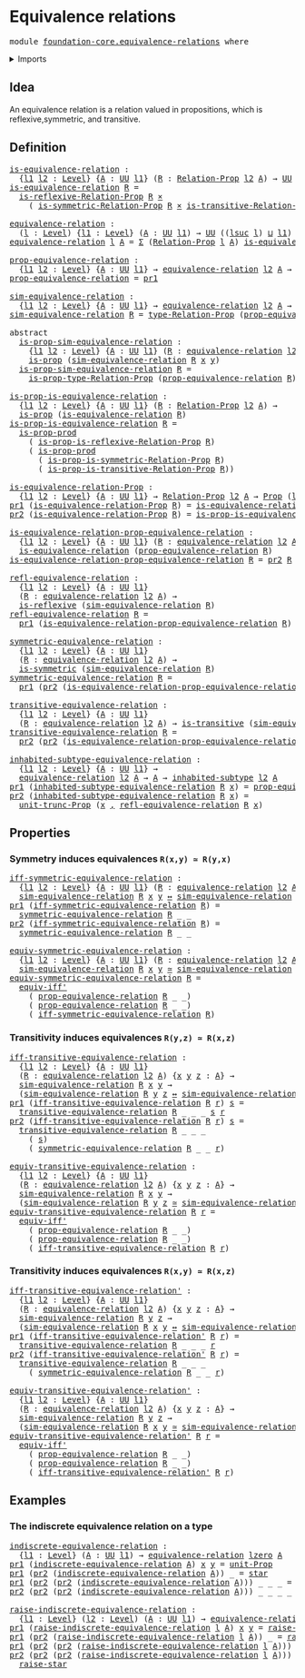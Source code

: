 # Equivalence relations

<pre class="Agda"><a id="34" class="Keyword">module</a> <a id="41" href="foundation-core.equivalence-relations.html" class="Module">foundation-core.equivalence-relations</a> <a id="79" class="Keyword">where</a>
</pre>
<details><summary>Imports</summary>

<pre class="Agda"><a id="135" class="Keyword">open</a> <a id="140" class="Keyword">import</a> <a id="147" href="foundation.binary-relations.html" class="Module">foundation.binary-relations</a>
<a id="175" class="Keyword">open</a> <a id="180" class="Keyword">import</a> <a id="187" href="foundation.dependent-pair-types.html" class="Module">foundation.dependent-pair-types</a>
<a id="219" class="Keyword">open</a> <a id="224" class="Keyword">import</a> <a id="231" href="foundation.inhabited-subtypes.html" class="Module">foundation.inhabited-subtypes</a>
<a id="261" class="Keyword">open</a> <a id="266" class="Keyword">import</a> <a id="273" href="foundation.logical-equivalences.html" class="Module">foundation.logical-equivalences</a>
<a id="305" class="Keyword">open</a> <a id="310" class="Keyword">import</a> <a id="317" href="foundation.propositional-truncations.html" class="Module">foundation.propositional-truncations</a>
<a id="354" class="Keyword">open</a> <a id="359" class="Keyword">import</a> <a id="366" href="foundation.unit-type.html" class="Module">foundation.unit-type</a>
<a id="387" class="Keyword">open</a> <a id="392" class="Keyword">import</a> <a id="399" href="foundation.universe-levels.html" class="Module">foundation.universe-levels</a>

<a id="427" class="Keyword">open</a> <a id="432" class="Keyword">import</a> <a id="439" href="foundation-core.cartesian-product-types.html" class="Module">foundation-core.cartesian-product-types</a>
<a id="479" class="Keyword">open</a> <a id="484" class="Keyword">import</a> <a id="491" href="foundation-core.equivalences.html" class="Module">foundation-core.equivalences</a>
<a id="520" class="Keyword">open</a> <a id="525" class="Keyword">import</a> <a id="532" href="foundation-core.propositions.html" class="Module">foundation-core.propositions</a>
</pre>
</details>

## Idea

An equivalence relation is a relation valued in propositions, which is
reflexive,symmetric, and transitive.

## Definition

<pre class="Agda"><a id="is-equivalence-relation"></a><a id="719" href="foundation-core.equivalence-relations.html#719" class="Function">is-equivalence-relation</a> <a id="743" class="Symbol">:</a>
  <a id="747" class="Symbol">{</a><a id="748" href="foundation-core.equivalence-relations.html#748" class="Bound">l1</a> <a id="751" href="foundation-core.equivalence-relations.html#751" class="Bound">l2</a> <a id="754" class="Symbol">:</a> <a id="756" href="Agda.Primitive.html#742" class="Postulate">Level</a><a id="761" class="Symbol">}</a> <a id="763" class="Symbol">{</a><a id="764" href="foundation-core.equivalence-relations.html#764" class="Bound">A</a> <a id="766" class="Symbol">:</a> <a id="768" href="Agda.Primitive.html#388" class="Primitive">UU</a> <a id="771" href="foundation-core.equivalence-relations.html#748" class="Bound">l1</a><a id="773" class="Symbol">}</a> <a id="775" class="Symbol">(</a><a id="776" href="foundation-core.equivalence-relations.html#776" class="Bound">R</a> <a id="778" class="Symbol">:</a> <a id="780" href="foundation.binary-relations.html#1439" class="Function">Relation-Prop</a> <a id="794" href="foundation-core.equivalence-relations.html#751" class="Bound">l2</a> <a id="797" href="foundation-core.equivalence-relations.html#764" class="Bound">A</a><a id="798" class="Symbol">)</a> <a id="800" class="Symbol">→</a> <a id="802" href="Agda.Primitive.html#388" class="Primitive">UU</a> <a id="805" class="Symbol">(</a><a id="806" href="foundation-core.equivalence-relations.html#748" class="Bound">l1</a> <a id="809" href="Agda.Primitive.html#961" class="Primitive Operator">⊔</a> <a id="811" href="foundation-core.equivalence-relations.html#751" class="Bound">l2</a><a id="813" class="Symbol">)</a>
<a id="815" href="foundation-core.equivalence-relations.html#719" class="Function">is-equivalence-relation</a> <a id="839" href="foundation-core.equivalence-relations.html#839" class="Bound">R</a> <a id="841" class="Symbol">=</a>
  <a id="845" href="foundation.binary-relations.html#2640" class="Function">is-reflexive-Relation-Prop</a> <a id="872" href="foundation-core.equivalence-relations.html#839" class="Bound">R</a> <a id="874" href="foundation-core.cartesian-product-types.html#543" class="Function Operator">×</a>
    <a id="880" class="Symbol">(</a> <a id="882" href="foundation.binary-relations.html#3527" class="Function">is-symmetric-Relation-Prop</a> <a id="909" href="foundation-core.equivalence-relations.html#839" class="Bound">R</a> <a id="911" href="foundation-core.cartesian-product-types.html#543" class="Function Operator">×</a> <a id="913" href="foundation.binary-relations.html#4463" class="Function">is-transitive-Relation-Prop</a> <a id="941" href="foundation-core.equivalence-relations.html#839" class="Bound">R</a><a id="942" class="Symbol">)</a>

<a id="equivalence-relation"></a><a id="945" href="foundation-core.equivalence-relations.html#945" class="Function">equivalence-relation</a> <a id="966" class="Symbol">:</a>
  <a id="970" class="Symbol">(</a><a id="971" href="foundation-core.equivalence-relations.html#971" class="Bound">l</a> <a id="973" class="Symbol">:</a> <a id="975" href="Agda.Primitive.html#742" class="Postulate">Level</a><a id="980" class="Symbol">)</a> <a id="982" class="Symbol">{</a><a id="983" href="foundation-core.equivalence-relations.html#983" class="Bound">l1</a> <a id="986" class="Symbol">:</a> <a id="988" href="Agda.Primitive.html#742" class="Postulate">Level</a><a id="993" class="Symbol">}</a> <a id="995" class="Symbol">(</a><a id="996" href="foundation-core.equivalence-relations.html#996" class="Bound">A</a> <a id="998" class="Symbol">:</a> <a id="1000" href="Agda.Primitive.html#388" class="Primitive">UU</a> <a id="1003" href="foundation-core.equivalence-relations.html#983" class="Bound">l1</a><a id="1005" class="Symbol">)</a> <a id="1007" class="Symbol">→</a> <a id="1009" href="Agda.Primitive.html#388" class="Primitive">UU</a> <a id="1012" class="Symbol">((</a><a id="1014" href="Agda.Primitive.html#931" class="Primitive">lsuc</a> <a id="1019" href="foundation-core.equivalence-relations.html#971" class="Bound">l</a><a id="1020" class="Symbol">)</a> <a id="1022" href="Agda.Primitive.html#961" class="Primitive Operator">⊔</a> <a id="1024" href="foundation-core.equivalence-relations.html#983" class="Bound">l1</a><a id="1026" class="Symbol">)</a>
<a id="1028" href="foundation-core.equivalence-relations.html#945" class="Function">equivalence-relation</a> <a id="1049" href="foundation-core.equivalence-relations.html#1049" class="Bound">l</a> <a id="1051" href="foundation-core.equivalence-relations.html#1051" class="Bound">A</a> <a id="1053" class="Symbol">=</a> <a id="1055" href="foundation.dependent-pair-types.html#505" class="Record">Σ</a> <a id="1057" class="Symbol">(</a><a id="1058" href="foundation.binary-relations.html#1439" class="Function">Relation-Prop</a> <a id="1072" href="foundation-core.equivalence-relations.html#1049" class="Bound">l</a> <a id="1074" href="foundation-core.equivalence-relations.html#1051" class="Bound">A</a><a id="1075" class="Symbol">)</a> <a id="1077" href="foundation-core.equivalence-relations.html#719" class="Function">is-equivalence-relation</a>

<a id="prop-equivalence-relation"></a><a id="1102" href="foundation-core.equivalence-relations.html#1102" class="Function">prop-equivalence-relation</a> <a id="1128" class="Symbol">:</a>
  <a id="1132" class="Symbol">{</a><a id="1133" href="foundation-core.equivalence-relations.html#1133" class="Bound">l1</a> <a id="1136" href="foundation-core.equivalence-relations.html#1136" class="Bound">l2</a> <a id="1139" class="Symbol">:</a> <a id="1141" href="Agda.Primitive.html#742" class="Postulate">Level</a><a id="1146" class="Symbol">}</a> <a id="1148" class="Symbol">{</a><a id="1149" href="foundation-core.equivalence-relations.html#1149" class="Bound">A</a> <a id="1151" class="Symbol">:</a> <a id="1153" href="Agda.Primitive.html#388" class="Primitive">UU</a> <a id="1156" href="foundation-core.equivalence-relations.html#1133" class="Bound">l1</a><a id="1158" class="Symbol">}</a> <a id="1160" class="Symbol">→</a> <a id="1162" href="foundation-core.equivalence-relations.html#945" class="Function">equivalence-relation</a> <a id="1183" href="foundation-core.equivalence-relations.html#1136" class="Bound">l2</a> <a id="1186" href="foundation-core.equivalence-relations.html#1149" class="Bound">A</a> <a id="1188" class="Symbol">→</a> <a id="1190" href="foundation.binary-relations.html#1439" class="Function">Relation-Prop</a> <a id="1204" href="foundation-core.equivalence-relations.html#1136" class="Bound">l2</a> <a id="1207" href="foundation-core.equivalence-relations.html#1149" class="Bound">A</a>
<a id="1209" href="foundation-core.equivalence-relations.html#1102" class="Function">prop-equivalence-relation</a> <a id="1235" class="Symbol">=</a> <a id="1237" href="foundation.dependent-pair-types.html#603" class="Field">pr1</a>

<a id="sim-equivalence-relation"></a><a id="1242" href="foundation-core.equivalence-relations.html#1242" class="Function">sim-equivalence-relation</a> <a id="1267" class="Symbol">:</a>
  <a id="1271" class="Symbol">{</a><a id="1272" href="foundation-core.equivalence-relations.html#1272" class="Bound">l1</a> <a id="1275" href="foundation-core.equivalence-relations.html#1275" class="Bound">l2</a> <a id="1278" class="Symbol">:</a> <a id="1280" href="Agda.Primitive.html#742" class="Postulate">Level</a><a id="1285" class="Symbol">}</a> <a id="1287" class="Symbol">{</a><a id="1288" href="foundation-core.equivalence-relations.html#1288" class="Bound">A</a> <a id="1290" class="Symbol">:</a> <a id="1292" href="Agda.Primitive.html#388" class="Primitive">UU</a> <a id="1295" href="foundation-core.equivalence-relations.html#1272" class="Bound">l1</a><a id="1297" class="Symbol">}</a> <a id="1299" class="Symbol">→</a> <a id="1301" href="foundation-core.equivalence-relations.html#945" class="Function">equivalence-relation</a> <a id="1322" href="foundation-core.equivalence-relations.html#1275" class="Bound">l2</a> <a id="1325" href="foundation-core.equivalence-relations.html#1288" class="Bound">A</a> <a id="1327" class="Symbol">→</a> <a id="1329" href="foundation-core.equivalence-relations.html#1288" class="Bound">A</a> <a id="1331" class="Symbol">→</a> <a id="1333" href="foundation-core.equivalence-relations.html#1288" class="Bound">A</a> <a id="1335" class="Symbol">→</a> <a id="1337" href="Agda.Primitive.html#388" class="Primitive">UU</a> <a id="1340" href="foundation-core.equivalence-relations.html#1275" class="Bound">l2</a>
<a id="1343" href="foundation-core.equivalence-relations.html#1242" class="Function">sim-equivalence-relation</a> <a id="1368" href="foundation-core.equivalence-relations.html#1368" class="Bound">R</a> <a id="1370" class="Symbol">=</a> <a id="1372" href="foundation.binary-relations.html#1551" class="Function">type-Relation-Prop</a> <a id="1391" class="Symbol">(</a><a id="1392" href="foundation-core.equivalence-relations.html#1102" class="Function">prop-equivalence-relation</a> <a id="1418" href="foundation-core.equivalence-relations.html#1368" class="Bound">R</a><a id="1419" class="Symbol">)</a>

<a id="1422" class="Keyword">abstract</a>
  <a id="is-prop-sim-equivalence-relation"></a><a id="1433" href="foundation-core.equivalence-relations.html#1433" class="Function">is-prop-sim-equivalence-relation</a> <a id="1466" class="Symbol">:</a>
    <a id="1472" class="Symbol">{</a><a id="1473" href="foundation-core.equivalence-relations.html#1473" class="Bound">l1</a> <a id="1476" href="foundation-core.equivalence-relations.html#1476" class="Bound">l2</a> <a id="1479" class="Symbol">:</a> <a id="1481" href="Agda.Primitive.html#742" class="Postulate">Level</a><a id="1486" class="Symbol">}</a> <a id="1488" class="Symbol">{</a><a id="1489" href="foundation-core.equivalence-relations.html#1489" class="Bound">A</a> <a id="1491" class="Symbol">:</a> <a id="1493" href="Agda.Primitive.html#388" class="Primitive">UU</a> <a id="1496" href="foundation-core.equivalence-relations.html#1473" class="Bound">l1</a><a id="1498" class="Symbol">}</a> <a id="1500" class="Symbol">(</a><a id="1501" href="foundation-core.equivalence-relations.html#1501" class="Bound">R</a> <a id="1503" class="Symbol">:</a> <a id="1505" href="foundation-core.equivalence-relations.html#945" class="Function">equivalence-relation</a> <a id="1526" href="foundation-core.equivalence-relations.html#1476" class="Bound">l2</a> <a id="1529" href="foundation-core.equivalence-relations.html#1489" class="Bound">A</a><a id="1530" class="Symbol">)</a> <a id="1532" class="Symbol">(</a><a id="1533" href="foundation-core.equivalence-relations.html#1533" class="Bound">x</a> <a id="1535" href="foundation-core.equivalence-relations.html#1535" class="Bound">y</a> <a id="1537" class="Symbol">:</a> <a id="1539" href="foundation-core.equivalence-relations.html#1489" class="Bound">A</a><a id="1540" class="Symbol">)</a> <a id="1542" class="Symbol">→</a>
    <a id="1548" href="foundation-core.propositions.html#867" class="Function">is-prop</a> <a id="1556" class="Symbol">(</a><a id="1557" href="foundation-core.equivalence-relations.html#1242" class="Function">sim-equivalence-relation</a> <a id="1582" href="foundation-core.equivalence-relations.html#1501" class="Bound">R</a> <a id="1584" href="foundation-core.equivalence-relations.html#1533" class="Bound">x</a> <a id="1586" href="foundation-core.equivalence-relations.html#1535" class="Bound">y</a><a id="1587" class="Symbol">)</a>
  <a id="1591" href="foundation-core.equivalence-relations.html#1433" class="Function">is-prop-sim-equivalence-relation</a> <a id="1624" href="foundation-core.equivalence-relations.html#1624" class="Bound">R</a> <a id="1626" class="Symbol">=</a>
    <a id="1632" href="foundation.binary-relations.html#1679" class="Function">is-prop-type-Relation-Prop</a> <a id="1659" class="Symbol">(</a><a id="1660" href="foundation-core.equivalence-relations.html#1102" class="Function">prop-equivalence-relation</a> <a id="1686" href="foundation-core.equivalence-relations.html#1624" class="Bound">R</a><a id="1687" class="Symbol">)</a>

<a id="is-prop-is-equivalence-relation"></a><a id="1690" href="foundation-core.equivalence-relations.html#1690" class="Function">is-prop-is-equivalence-relation</a> <a id="1722" class="Symbol">:</a>
  <a id="1726" class="Symbol">{</a><a id="1727" href="foundation-core.equivalence-relations.html#1727" class="Bound">l1</a> <a id="1730" href="foundation-core.equivalence-relations.html#1730" class="Bound">l2</a> <a id="1733" class="Symbol">:</a> <a id="1735" href="Agda.Primitive.html#742" class="Postulate">Level</a><a id="1740" class="Symbol">}</a> <a id="1742" class="Symbol">{</a><a id="1743" href="foundation-core.equivalence-relations.html#1743" class="Bound">A</a> <a id="1745" class="Symbol">:</a> <a id="1747" href="Agda.Primitive.html#388" class="Primitive">UU</a> <a id="1750" href="foundation-core.equivalence-relations.html#1727" class="Bound">l1</a><a id="1752" class="Symbol">}</a> <a id="1754" class="Symbol">(</a><a id="1755" href="foundation-core.equivalence-relations.html#1755" class="Bound">R</a> <a id="1757" class="Symbol">:</a> <a id="1759" href="foundation.binary-relations.html#1439" class="Function">Relation-Prop</a> <a id="1773" href="foundation-core.equivalence-relations.html#1730" class="Bound">l2</a> <a id="1776" href="foundation-core.equivalence-relations.html#1743" class="Bound">A</a><a id="1777" class="Symbol">)</a> <a id="1779" class="Symbol">→</a>
  <a id="1783" href="foundation-core.propositions.html#867" class="Function">is-prop</a> <a id="1791" class="Symbol">(</a><a id="1792" href="foundation-core.equivalence-relations.html#719" class="Function">is-equivalence-relation</a> <a id="1816" href="foundation-core.equivalence-relations.html#1755" class="Bound">R</a><a id="1817" class="Symbol">)</a>
<a id="1819" href="foundation-core.equivalence-relations.html#1690" class="Function">is-prop-is-equivalence-relation</a> <a id="1851" href="foundation-core.equivalence-relations.html#1851" class="Bound">R</a> <a id="1853" class="Symbol">=</a>
  <a id="1857" href="foundation-core.propositions.html#5256" class="Function">is-prop-prod</a>
    <a id="1874" class="Symbol">(</a> <a id="1876" href="foundation.binary-relations.html#2752" class="Function">is-prop-is-reflexive-Relation-Prop</a> <a id="1911" href="foundation-core.equivalence-relations.html#1851" class="Bound">R</a><a id="1912" class="Symbol">)</a>
    <a id="1918" class="Symbol">(</a> <a id="1920" href="foundation-core.propositions.html#5256" class="Function">is-prop-prod</a>
      <a id="1939" class="Symbol">(</a> <a id="1941" href="foundation.binary-relations.html#3639" class="Function">is-prop-is-symmetric-Relation-Prop</a> <a id="1976" href="foundation-core.equivalence-relations.html#1851" class="Bound">R</a><a id="1977" class="Symbol">)</a>
      <a id="1985" class="Symbol">(</a> <a id="1987" href="foundation.binary-relations.html#4578" class="Function">is-prop-is-transitive-Relation-Prop</a> <a id="2023" href="foundation-core.equivalence-relations.html#1851" class="Bound">R</a><a id="2024" class="Symbol">))</a>

<a id="is-equivalence-relation-Prop"></a><a id="2028" href="foundation-core.equivalence-relations.html#2028" class="Function">is-equivalence-relation-Prop</a> <a id="2057" class="Symbol">:</a>
  <a id="2061" class="Symbol">{</a><a id="2062" href="foundation-core.equivalence-relations.html#2062" class="Bound">l1</a> <a id="2065" href="foundation-core.equivalence-relations.html#2065" class="Bound">l2</a> <a id="2068" class="Symbol">:</a> <a id="2070" href="Agda.Primitive.html#742" class="Postulate">Level</a><a id="2075" class="Symbol">}</a> <a id="2077" class="Symbol">{</a><a id="2078" href="foundation-core.equivalence-relations.html#2078" class="Bound">A</a> <a id="2080" class="Symbol">:</a> <a id="2082" href="Agda.Primitive.html#388" class="Primitive">UU</a> <a id="2085" href="foundation-core.equivalence-relations.html#2062" class="Bound">l1</a><a id="2087" class="Symbol">}</a> <a id="2089" class="Symbol">→</a> <a id="2091" href="foundation.binary-relations.html#1439" class="Function">Relation-Prop</a> <a id="2105" href="foundation-core.equivalence-relations.html#2065" class="Bound">l2</a> <a id="2108" href="foundation-core.equivalence-relations.html#2078" class="Bound">A</a> <a id="2110" class="Symbol">→</a> <a id="2112" href="foundation-core.propositions.html#949" class="Function">Prop</a> <a id="2117" class="Symbol">(</a><a id="2118" href="foundation-core.equivalence-relations.html#2062" class="Bound">l1</a> <a id="2121" href="Agda.Primitive.html#961" class="Primitive Operator">⊔</a> <a id="2123" href="foundation-core.equivalence-relations.html#2065" class="Bound">l2</a><a id="2125" class="Symbol">)</a>
<a id="2127" href="foundation.dependent-pair-types.html#603" class="Field">pr1</a> <a id="2131" class="Symbol">(</a><a id="2132" href="foundation-core.equivalence-relations.html#2028" class="Function">is-equivalence-relation-Prop</a> <a id="2161" href="foundation-core.equivalence-relations.html#2161" class="Bound">R</a><a id="2162" class="Symbol">)</a> <a id="2164" class="Symbol">=</a> <a id="2166" href="foundation-core.equivalence-relations.html#719" class="Function">is-equivalence-relation</a> <a id="2190" href="foundation-core.equivalence-relations.html#2161" class="Bound">R</a>
<a id="2192" href="foundation.dependent-pair-types.html#615" class="Field">pr2</a> <a id="2196" class="Symbol">(</a><a id="2197" href="foundation-core.equivalence-relations.html#2028" class="Function">is-equivalence-relation-Prop</a> <a id="2226" href="foundation-core.equivalence-relations.html#2226" class="Bound">R</a><a id="2227" class="Symbol">)</a> <a id="2229" class="Symbol">=</a> <a id="2231" href="foundation-core.equivalence-relations.html#1690" class="Function">is-prop-is-equivalence-relation</a> <a id="2263" href="foundation-core.equivalence-relations.html#2226" class="Bound">R</a>

<a id="is-equivalence-relation-prop-equivalence-relation"></a><a id="2266" href="foundation-core.equivalence-relations.html#2266" class="Function">is-equivalence-relation-prop-equivalence-relation</a> <a id="2316" class="Symbol">:</a>
  <a id="2320" class="Symbol">{</a><a id="2321" href="foundation-core.equivalence-relations.html#2321" class="Bound">l1</a> <a id="2324" href="foundation-core.equivalence-relations.html#2324" class="Bound">l2</a> <a id="2327" class="Symbol">:</a> <a id="2329" href="Agda.Primitive.html#742" class="Postulate">Level</a><a id="2334" class="Symbol">}</a> <a id="2336" class="Symbol">{</a><a id="2337" href="foundation-core.equivalence-relations.html#2337" class="Bound">A</a> <a id="2339" class="Symbol">:</a> <a id="2341" href="Agda.Primitive.html#388" class="Primitive">UU</a> <a id="2344" href="foundation-core.equivalence-relations.html#2321" class="Bound">l1</a><a id="2346" class="Symbol">}</a> <a id="2348" class="Symbol">(</a><a id="2349" href="foundation-core.equivalence-relations.html#2349" class="Bound">R</a> <a id="2351" class="Symbol">:</a> <a id="2353" href="foundation-core.equivalence-relations.html#945" class="Function">equivalence-relation</a> <a id="2374" href="foundation-core.equivalence-relations.html#2324" class="Bound">l2</a> <a id="2377" href="foundation-core.equivalence-relations.html#2337" class="Bound">A</a><a id="2378" class="Symbol">)</a> <a id="2380" class="Symbol">→</a>
  <a id="2384" href="foundation-core.equivalence-relations.html#719" class="Function">is-equivalence-relation</a> <a id="2408" class="Symbol">(</a><a id="2409" href="foundation-core.equivalence-relations.html#1102" class="Function">prop-equivalence-relation</a> <a id="2435" href="foundation-core.equivalence-relations.html#2349" class="Bound">R</a><a id="2436" class="Symbol">)</a>
<a id="2438" href="foundation-core.equivalence-relations.html#2266" class="Function">is-equivalence-relation-prop-equivalence-relation</a> <a id="2488" href="foundation-core.equivalence-relations.html#2488" class="Bound">R</a> <a id="2490" class="Symbol">=</a> <a id="2492" href="foundation.dependent-pair-types.html#615" class="Field">pr2</a> <a id="2496" href="foundation-core.equivalence-relations.html#2488" class="Bound">R</a>

<a id="refl-equivalence-relation"></a><a id="2499" href="foundation-core.equivalence-relations.html#2499" class="Function">refl-equivalence-relation</a> <a id="2525" class="Symbol">:</a>
  <a id="2529" class="Symbol">{</a><a id="2530" href="foundation-core.equivalence-relations.html#2530" class="Bound">l1</a> <a id="2533" href="foundation-core.equivalence-relations.html#2533" class="Bound">l2</a> <a id="2536" class="Symbol">:</a> <a id="2538" href="Agda.Primitive.html#742" class="Postulate">Level</a><a id="2543" class="Symbol">}</a> <a id="2545" class="Symbol">{</a><a id="2546" href="foundation-core.equivalence-relations.html#2546" class="Bound">A</a> <a id="2548" class="Symbol">:</a> <a id="2550" href="Agda.Primitive.html#388" class="Primitive">UU</a> <a id="2553" href="foundation-core.equivalence-relations.html#2530" class="Bound">l1</a><a id="2555" class="Symbol">}</a>
  <a id="2559" class="Symbol">(</a><a id="2560" href="foundation-core.equivalence-relations.html#2560" class="Bound">R</a> <a id="2562" class="Symbol">:</a> <a id="2564" href="foundation-core.equivalence-relations.html#945" class="Function">equivalence-relation</a> <a id="2585" href="foundation-core.equivalence-relations.html#2533" class="Bound">l2</a> <a id="2588" href="foundation-core.equivalence-relations.html#2546" class="Bound">A</a><a id="2589" class="Symbol">)</a> <a id="2591" class="Symbol">→</a>
  <a id="2595" href="foundation.binary-relations.html#2298" class="Function">is-reflexive</a> <a id="2608" class="Symbol">(</a><a id="2609" href="foundation-core.equivalence-relations.html#1242" class="Function">sim-equivalence-relation</a> <a id="2634" href="foundation-core.equivalence-relations.html#2560" class="Bound">R</a><a id="2635" class="Symbol">)</a>
<a id="2637" href="foundation-core.equivalence-relations.html#2499" class="Function">refl-equivalence-relation</a> <a id="2663" href="foundation-core.equivalence-relations.html#2663" class="Bound">R</a> <a id="2665" class="Symbol">=</a>
  <a id="2669" href="foundation.dependent-pair-types.html#603" class="Field">pr1</a> <a id="2673" class="Symbol">(</a><a id="2674" href="foundation-core.equivalence-relations.html#2266" class="Function">is-equivalence-relation-prop-equivalence-relation</a> <a id="2724" href="foundation-core.equivalence-relations.html#2663" class="Bound">R</a><a id="2725" class="Symbol">)</a>

<a id="symmetric-equivalence-relation"></a><a id="2728" href="foundation-core.equivalence-relations.html#2728" class="Function">symmetric-equivalence-relation</a> <a id="2759" class="Symbol">:</a>
  <a id="2763" class="Symbol">{</a><a id="2764" href="foundation-core.equivalence-relations.html#2764" class="Bound">l1</a> <a id="2767" href="foundation-core.equivalence-relations.html#2767" class="Bound">l2</a> <a id="2770" class="Symbol">:</a> <a id="2772" href="Agda.Primitive.html#742" class="Postulate">Level</a><a id="2777" class="Symbol">}</a> <a id="2779" class="Symbol">{</a><a id="2780" href="foundation-core.equivalence-relations.html#2780" class="Bound">A</a> <a id="2782" class="Symbol">:</a> <a id="2784" href="Agda.Primitive.html#388" class="Primitive">UU</a> <a id="2787" href="foundation-core.equivalence-relations.html#2764" class="Bound">l1</a><a id="2789" class="Symbol">}</a>
  <a id="2793" class="Symbol">(</a><a id="2794" href="foundation-core.equivalence-relations.html#2794" class="Bound">R</a> <a id="2796" class="Symbol">:</a> <a id="2798" href="foundation-core.equivalence-relations.html#945" class="Function">equivalence-relation</a> <a id="2819" href="foundation-core.equivalence-relations.html#2767" class="Bound">l2</a> <a id="2822" href="foundation-core.equivalence-relations.html#2780" class="Bound">A</a><a id="2823" class="Symbol">)</a> <a id="2825" class="Symbol">→</a>
  <a id="2829" href="foundation.binary-relations.html#3174" class="Function">is-symmetric</a> <a id="2842" class="Symbol">(</a><a id="2843" href="foundation-core.equivalence-relations.html#1242" class="Function">sim-equivalence-relation</a> <a id="2868" href="foundation-core.equivalence-relations.html#2794" class="Bound">R</a><a id="2869" class="Symbol">)</a>
<a id="2871" href="foundation-core.equivalence-relations.html#2728" class="Function">symmetric-equivalence-relation</a> <a id="2902" href="foundation-core.equivalence-relations.html#2902" class="Bound">R</a> <a id="2904" class="Symbol">=</a>
  <a id="2908" href="foundation.dependent-pair-types.html#603" class="Field">pr1</a> <a id="2912" class="Symbol">(</a><a id="2913" href="foundation.dependent-pair-types.html#615" class="Field">pr2</a> <a id="2917" class="Symbol">(</a><a id="2918" href="foundation-core.equivalence-relations.html#2266" class="Function">is-equivalence-relation-prop-equivalence-relation</a> <a id="2968" href="foundation-core.equivalence-relations.html#2902" class="Bound">R</a><a id="2969" class="Symbol">))</a>

<a id="transitive-equivalence-relation"></a><a id="2973" href="foundation-core.equivalence-relations.html#2973" class="Function">transitive-equivalence-relation</a> <a id="3005" class="Symbol">:</a>
  <a id="3009" class="Symbol">{</a><a id="3010" href="foundation-core.equivalence-relations.html#3010" class="Bound">l1</a> <a id="3013" href="foundation-core.equivalence-relations.html#3013" class="Bound">l2</a> <a id="3016" class="Symbol">:</a> <a id="3018" href="Agda.Primitive.html#742" class="Postulate">Level</a><a id="3023" class="Symbol">}</a> <a id="3025" class="Symbol">{</a><a id="3026" href="foundation-core.equivalence-relations.html#3026" class="Bound">A</a> <a id="3028" class="Symbol">:</a> <a id="3030" href="Agda.Primitive.html#388" class="Primitive">UU</a> <a id="3033" href="foundation-core.equivalence-relations.html#3010" class="Bound">l1</a><a id="3035" class="Symbol">}</a>
  <a id="3039" class="Symbol">(</a><a id="3040" href="foundation-core.equivalence-relations.html#3040" class="Bound">R</a> <a id="3042" class="Symbol">:</a> <a id="3044" href="foundation-core.equivalence-relations.html#945" class="Function">equivalence-relation</a> <a id="3065" href="foundation-core.equivalence-relations.html#3013" class="Bound">l2</a> <a id="3068" href="foundation-core.equivalence-relations.html#3026" class="Bound">A</a><a id="3069" class="Symbol">)</a> <a id="3071" class="Symbol">→</a> <a id="3073" href="foundation.binary-relations.html#4095" class="Function">is-transitive</a> <a id="3087" class="Symbol">(</a><a id="3088" href="foundation-core.equivalence-relations.html#1242" class="Function">sim-equivalence-relation</a> <a id="3113" href="foundation-core.equivalence-relations.html#3040" class="Bound">R</a><a id="3114" class="Symbol">)</a>
<a id="3116" href="foundation-core.equivalence-relations.html#2973" class="Function">transitive-equivalence-relation</a> <a id="3148" href="foundation-core.equivalence-relations.html#3148" class="Bound">R</a> <a id="3150" class="Symbol">=</a>
  <a id="3154" href="foundation.dependent-pair-types.html#615" class="Field">pr2</a> <a id="3158" class="Symbol">(</a><a id="3159" href="foundation.dependent-pair-types.html#615" class="Field">pr2</a> <a id="3163" class="Symbol">(</a><a id="3164" href="foundation-core.equivalence-relations.html#2266" class="Function">is-equivalence-relation-prop-equivalence-relation</a> <a id="3214" href="foundation-core.equivalence-relations.html#3148" class="Bound">R</a><a id="3215" class="Symbol">))</a>

<a id="inhabited-subtype-equivalence-relation"></a><a id="3219" href="foundation-core.equivalence-relations.html#3219" class="Function">inhabited-subtype-equivalence-relation</a> <a id="3258" class="Symbol">:</a>
  <a id="3262" class="Symbol">{</a><a id="3263" href="foundation-core.equivalence-relations.html#3263" class="Bound">l1</a> <a id="3266" href="foundation-core.equivalence-relations.html#3266" class="Bound">l2</a> <a id="3269" class="Symbol">:</a> <a id="3271" href="Agda.Primitive.html#742" class="Postulate">Level</a><a id="3276" class="Symbol">}</a> <a id="3278" class="Symbol">{</a><a id="3279" href="foundation-core.equivalence-relations.html#3279" class="Bound">A</a> <a id="3281" class="Symbol">:</a> <a id="3283" href="Agda.Primitive.html#388" class="Primitive">UU</a> <a id="3286" href="foundation-core.equivalence-relations.html#3263" class="Bound">l1</a><a id="3288" class="Symbol">}</a> <a id="3290" class="Symbol">→</a>
  <a id="3294" href="foundation-core.equivalence-relations.html#945" class="Function">equivalence-relation</a> <a id="3315" href="foundation-core.equivalence-relations.html#3266" class="Bound">l2</a> <a id="3318" href="foundation-core.equivalence-relations.html#3279" class="Bound">A</a> <a id="3320" class="Symbol">→</a> <a id="3322" href="foundation-core.equivalence-relations.html#3279" class="Bound">A</a> <a id="3324" class="Symbol">→</a> <a id="3326" href="foundation.inhabited-subtypes.html#1005" class="Function">inhabited-subtype</a> <a id="3344" href="foundation-core.equivalence-relations.html#3266" class="Bound">l2</a> <a id="3347" href="foundation-core.equivalence-relations.html#3279" class="Bound">A</a>
<a id="3349" href="foundation.dependent-pair-types.html#603" class="Field">pr1</a> <a id="3353" class="Symbol">(</a><a id="3354" href="foundation-core.equivalence-relations.html#3219" class="Function">inhabited-subtype-equivalence-relation</a> <a id="3393" href="foundation-core.equivalence-relations.html#3393" class="Bound">R</a> <a id="3395" href="foundation-core.equivalence-relations.html#3395" class="Bound">x</a><a id="3396" class="Symbol">)</a> <a id="3398" class="Symbol">=</a> <a id="3400" href="foundation-core.equivalence-relations.html#1102" class="Function">prop-equivalence-relation</a> <a id="3426" href="foundation-core.equivalence-relations.html#3393" class="Bound">R</a> <a id="3428" href="foundation-core.equivalence-relations.html#3395" class="Bound">x</a>
<a id="3430" href="foundation.dependent-pair-types.html#615" class="Field">pr2</a> <a id="3434" class="Symbol">(</a><a id="3435" href="foundation-core.equivalence-relations.html#3219" class="Function">inhabited-subtype-equivalence-relation</a> <a id="3474" href="foundation-core.equivalence-relations.html#3474" class="Bound">R</a> <a id="3476" href="foundation-core.equivalence-relations.html#3476" class="Bound">x</a><a id="3477" class="Symbol">)</a> <a id="3479" class="Symbol">=</a>
  <a id="3483" href="foundation.propositional-truncations.html#1467" class="Function">unit-trunc-Prop</a> <a id="3499" class="Symbol">(</a><a id="3500" href="foundation-core.equivalence-relations.html#3476" class="Bound">x</a> <a id="3502" href="foundation.dependent-pair-types.html#689" class="InductiveConstructor Operator">,</a> <a id="3504" href="foundation-core.equivalence-relations.html#2499" class="Function">refl-equivalence-relation</a> <a id="3530" href="foundation-core.equivalence-relations.html#3474" class="Bound">R</a> <a id="3532" href="foundation-core.equivalence-relations.html#3476" class="Bound">x</a><a id="3533" class="Symbol">)</a>
</pre>
## Properties

### Symmetry induces equivalences `R(x,y) ≃ R(y,x)`

<pre class="Agda"><a id="iff-symmetric-equivalence-relation"></a><a id="3616" href="foundation-core.equivalence-relations.html#3616" class="Function">iff-symmetric-equivalence-relation</a> <a id="3651" class="Symbol">:</a>
  <a id="3655" class="Symbol">{</a><a id="3656" href="foundation-core.equivalence-relations.html#3656" class="Bound">l1</a> <a id="3659" href="foundation-core.equivalence-relations.html#3659" class="Bound">l2</a> <a id="3662" class="Symbol">:</a> <a id="3664" href="Agda.Primitive.html#742" class="Postulate">Level</a><a id="3669" class="Symbol">}</a> <a id="3671" class="Symbol">{</a><a id="3672" href="foundation-core.equivalence-relations.html#3672" class="Bound">A</a> <a id="3674" class="Symbol">:</a> <a id="3676" href="Agda.Primitive.html#388" class="Primitive">UU</a> <a id="3679" href="foundation-core.equivalence-relations.html#3656" class="Bound">l1</a><a id="3681" class="Symbol">}</a> <a id="3683" class="Symbol">(</a><a id="3684" href="foundation-core.equivalence-relations.html#3684" class="Bound">R</a> <a id="3686" class="Symbol">:</a> <a id="3688" href="foundation-core.equivalence-relations.html#945" class="Function">equivalence-relation</a> <a id="3709" href="foundation-core.equivalence-relations.html#3659" class="Bound">l2</a> <a id="3712" href="foundation-core.equivalence-relations.html#3672" class="Bound">A</a><a id="3713" class="Symbol">)</a> <a id="3715" class="Symbol">{</a><a id="3716" href="foundation-core.equivalence-relations.html#3716" class="Bound">x</a> <a id="3718" href="foundation-core.equivalence-relations.html#3718" class="Bound">y</a> <a id="3720" class="Symbol">:</a> <a id="3722" href="foundation-core.equivalence-relations.html#3672" class="Bound">A</a><a id="3723" class="Symbol">}</a> <a id="3725" class="Symbol">→</a>
  <a id="3729" href="foundation-core.equivalence-relations.html#1242" class="Function">sim-equivalence-relation</a> <a id="3754" href="foundation-core.equivalence-relations.html#3684" class="Bound">R</a> <a id="3756" href="foundation-core.equivalence-relations.html#3716" class="Bound">x</a> <a id="3758" href="foundation-core.equivalence-relations.html#3718" class="Bound">y</a> <a id="3760" href="foundation.logical-equivalences.html#1311" class="Function Operator">↔</a> <a id="3762" href="foundation-core.equivalence-relations.html#1242" class="Function">sim-equivalence-relation</a> <a id="3787" href="foundation-core.equivalence-relations.html#3684" class="Bound">R</a> <a id="3789" href="foundation-core.equivalence-relations.html#3718" class="Bound">y</a> <a id="3791" href="foundation-core.equivalence-relations.html#3716" class="Bound">x</a>
<a id="3793" href="foundation.dependent-pair-types.html#603" class="Field">pr1</a> <a id="3797" class="Symbol">(</a><a id="3798" href="foundation-core.equivalence-relations.html#3616" class="Function">iff-symmetric-equivalence-relation</a> <a id="3833" href="foundation-core.equivalence-relations.html#3833" class="Bound">R</a><a id="3834" class="Symbol">)</a> <a id="3836" class="Symbol">=</a>
  <a id="3840" href="foundation-core.equivalence-relations.html#2728" class="Function">symmetric-equivalence-relation</a> <a id="3871" href="foundation-core.equivalence-relations.html#3833" class="Bound">R</a> <a id="3873" class="Symbol">_</a> <a id="3875" class="Symbol">_</a>
<a id="3877" href="foundation.dependent-pair-types.html#615" class="Field">pr2</a> <a id="3881" class="Symbol">(</a><a id="3882" href="foundation-core.equivalence-relations.html#3616" class="Function">iff-symmetric-equivalence-relation</a> <a id="3917" href="foundation-core.equivalence-relations.html#3917" class="Bound">R</a><a id="3918" class="Symbol">)</a> <a id="3920" class="Symbol">=</a>
  <a id="3924" href="foundation-core.equivalence-relations.html#2728" class="Function">symmetric-equivalence-relation</a> <a id="3955" href="foundation-core.equivalence-relations.html#3917" class="Bound">R</a> <a id="3957" class="Symbol">_</a> <a id="3959" class="Symbol">_</a>

<a id="equiv-symmetric-equivalence-relation"></a><a id="3962" href="foundation-core.equivalence-relations.html#3962" class="Function">equiv-symmetric-equivalence-relation</a> <a id="3999" class="Symbol">:</a>
  <a id="4003" class="Symbol">{</a><a id="4004" href="foundation-core.equivalence-relations.html#4004" class="Bound">l1</a> <a id="4007" href="foundation-core.equivalence-relations.html#4007" class="Bound">l2</a> <a id="4010" class="Symbol">:</a> <a id="4012" href="Agda.Primitive.html#742" class="Postulate">Level</a><a id="4017" class="Symbol">}</a> <a id="4019" class="Symbol">{</a><a id="4020" href="foundation-core.equivalence-relations.html#4020" class="Bound">A</a> <a id="4022" class="Symbol">:</a> <a id="4024" href="Agda.Primitive.html#388" class="Primitive">UU</a> <a id="4027" href="foundation-core.equivalence-relations.html#4004" class="Bound">l1</a><a id="4029" class="Symbol">}</a> <a id="4031" class="Symbol">(</a><a id="4032" href="foundation-core.equivalence-relations.html#4032" class="Bound">R</a> <a id="4034" class="Symbol">:</a> <a id="4036" href="foundation-core.equivalence-relations.html#945" class="Function">equivalence-relation</a> <a id="4057" href="foundation-core.equivalence-relations.html#4007" class="Bound">l2</a> <a id="4060" href="foundation-core.equivalence-relations.html#4020" class="Bound">A</a><a id="4061" class="Symbol">)</a> <a id="4063" class="Symbol">{</a><a id="4064" href="foundation-core.equivalence-relations.html#4064" class="Bound">x</a> <a id="4066" href="foundation-core.equivalence-relations.html#4066" class="Bound">y</a> <a id="4068" class="Symbol">:</a> <a id="4070" href="foundation-core.equivalence-relations.html#4020" class="Bound">A</a><a id="4071" class="Symbol">}</a> <a id="4073" class="Symbol">→</a>
  <a id="4077" href="foundation-core.equivalence-relations.html#1242" class="Function">sim-equivalence-relation</a> <a id="4102" href="foundation-core.equivalence-relations.html#4032" class="Bound">R</a> <a id="4104" href="foundation-core.equivalence-relations.html#4064" class="Bound">x</a> <a id="4106" href="foundation-core.equivalence-relations.html#4066" class="Bound">y</a> <a id="4108" href="foundation-core.equivalences.html#2669" class="Function Operator">≃</a> <a id="4110" href="foundation-core.equivalence-relations.html#1242" class="Function">sim-equivalence-relation</a> <a id="4135" href="foundation-core.equivalence-relations.html#4032" class="Bound">R</a> <a id="4137" href="foundation-core.equivalence-relations.html#4066" class="Bound">y</a> <a id="4139" href="foundation-core.equivalence-relations.html#4064" class="Bound">x</a>
<a id="4141" href="foundation-core.equivalence-relations.html#3962" class="Function">equiv-symmetric-equivalence-relation</a> <a id="4178" href="foundation-core.equivalence-relations.html#4178" class="Bound">R</a> <a id="4180" class="Symbol">=</a>
  <a id="4184" href="foundation.logical-equivalences.html#3458" class="Function">equiv-iff&#39;</a>
    <a id="4199" class="Symbol">(</a> <a id="4201" href="foundation-core.equivalence-relations.html#1102" class="Function">prop-equivalence-relation</a> <a id="4227" href="foundation-core.equivalence-relations.html#4178" class="Bound">R</a> <a id="4229" class="Symbol">_</a> <a id="4231" class="Symbol">_)</a>
    <a id="4238" class="Symbol">(</a> <a id="4240" href="foundation-core.equivalence-relations.html#1102" class="Function">prop-equivalence-relation</a> <a id="4266" href="foundation-core.equivalence-relations.html#4178" class="Bound">R</a> <a id="4268" class="Symbol">_</a> <a id="4270" class="Symbol">_)</a>
    <a id="4277" class="Symbol">(</a> <a id="4279" href="foundation-core.equivalence-relations.html#3616" class="Function">iff-symmetric-equivalence-relation</a> <a id="4314" href="foundation-core.equivalence-relations.html#4178" class="Bound">R</a><a id="4315" class="Symbol">)</a>
</pre>
### Transitivity induces equivalences `R(y,z) ≃ R(x,z)`

<pre class="Agda"><a id="iff-transitive-equivalence-relation"></a><a id="4387" href="foundation-core.equivalence-relations.html#4387" class="Function">iff-transitive-equivalence-relation</a> <a id="4423" class="Symbol">:</a>
  <a id="4427" class="Symbol">{</a><a id="4428" href="foundation-core.equivalence-relations.html#4428" class="Bound">l1</a> <a id="4431" href="foundation-core.equivalence-relations.html#4431" class="Bound">l2</a> <a id="4434" class="Symbol">:</a> <a id="4436" href="Agda.Primitive.html#742" class="Postulate">Level</a><a id="4441" class="Symbol">}</a> <a id="4443" class="Symbol">{</a><a id="4444" href="foundation-core.equivalence-relations.html#4444" class="Bound">A</a> <a id="4446" class="Symbol">:</a> <a id="4448" href="Agda.Primitive.html#388" class="Primitive">UU</a> <a id="4451" href="foundation-core.equivalence-relations.html#4428" class="Bound">l1</a><a id="4453" class="Symbol">}</a>
  <a id="4457" class="Symbol">(</a><a id="4458" href="foundation-core.equivalence-relations.html#4458" class="Bound">R</a> <a id="4460" class="Symbol">:</a> <a id="4462" href="foundation-core.equivalence-relations.html#945" class="Function">equivalence-relation</a> <a id="4483" href="foundation-core.equivalence-relations.html#4431" class="Bound">l2</a> <a id="4486" href="foundation-core.equivalence-relations.html#4444" class="Bound">A</a><a id="4487" class="Symbol">)</a> <a id="4489" class="Symbol">{</a><a id="4490" href="foundation-core.equivalence-relations.html#4490" class="Bound">x</a> <a id="4492" href="foundation-core.equivalence-relations.html#4492" class="Bound">y</a> <a id="4494" href="foundation-core.equivalence-relations.html#4494" class="Bound">z</a> <a id="4496" class="Symbol">:</a> <a id="4498" href="foundation-core.equivalence-relations.html#4444" class="Bound">A</a><a id="4499" class="Symbol">}</a> <a id="4501" class="Symbol">→</a>
  <a id="4505" href="foundation-core.equivalence-relations.html#1242" class="Function">sim-equivalence-relation</a> <a id="4530" href="foundation-core.equivalence-relations.html#4458" class="Bound">R</a> <a id="4532" href="foundation-core.equivalence-relations.html#4490" class="Bound">x</a> <a id="4534" href="foundation-core.equivalence-relations.html#4492" class="Bound">y</a> <a id="4536" class="Symbol">→</a>
  <a id="4540" class="Symbol">(</a><a id="4541" href="foundation-core.equivalence-relations.html#1242" class="Function">sim-equivalence-relation</a> <a id="4566" href="foundation-core.equivalence-relations.html#4458" class="Bound">R</a> <a id="4568" href="foundation-core.equivalence-relations.html#4492" class="Bound">y</a> <a id="4570" href="foundation-core.equivalence-relations.html#4494" class="Bound">z</a> <a id="4572" href="foundation.logical-equivalences.html#1311" class="Function Operator">↔</a> <a id="4574" href="foundation-core.equivalence-relations.html#1242" class="Function">sim-equivalence-relation</a> <a id="4599" href="foundation-core.equivalence-relations.html#4458" class="Bound">R</a> <a id="4601" href="foundation-core.equivalence-relations.html#4490" class="Bound">x</a> <a id="4603" href="foundation-core.equivalence-relations.html#4494" class="Bound">z</a><a id="4604" class="Symbol">)</a>
<a id="4606" href="foundation.dependent-pair-types.html#603" class="Field">pr1</a> <a id="4610" class="Symbol">(</a><a id="4611" href="foundation-core.equivalence-relations.html#4387" class="Function">iff-transitive-equivalence-relation</a> <a id="4647" href="foundation-core.equivalence-relations.html#4647" class="Bound">R</a> <a id="4649" href="foundation-core.equivalence-relations.html#4649" class="Bound">r</a><a id="4650" class="Symbol">)</a> <a id="4652" href="foundation-core.equivalence-relations.html#4652" class="Bound">s</a> <a id="4654" class="Symbol">=</a>
  <a id="4658" href="foundation-core.equivalence-relations.html#2973" class="Function">transitive-equivalence-relation</a> <a id="4690" href="foundation-core.equivalence-relations.html#4647" class="Bound">R</a> <a id="4692" class="Symbol">_</a> <a id="4694" class="Symbol">_</a> <a id="4696" class="Symbol">_</a> <a id="4698" href="foundation-core.equivalence-relations.html#4652" class="Bound">s</a> <a id="4700" href="foundation-core.equivalence-relations.html#4649" class="Bound">r</a>
<a id="4702" href="foundation.dependent-pair-types.html#615" class="Field">pr2</a> <a id="4706" class="Symbol">(</a><a id="4707" href="foundation-core.equivalence-relations.html#4387" class="Function">iff-transitive-equivalence-relation</a> <a id="4743" href="foundation-core.equivalence-relations.html#4743" class="Bound">R</a> <a id="4745" href="foundation-core.equivalence-relations.html#4745" class="Bound">r</a><a id="4746" class="Symbol">)</a> <a id="4748" href="foundation-core.equivalence-relations.html#4748" class="Bound">s</a> <a id="4750" class="Symbol">=</a>
  <a id="4754" href="foundation-core.equivalence-relations.html#2973" class="Function">transitive-equivalence-relation</a> <a id="4786" href="foundation-core.equivalence-relations.html#4743" class="Bound">R</a> <a id="4788" class="Symbol">_</a> <a id="4790" class="Symbol">_</a> <a id="4792" class="Symbol">_</a>
    <a id="4798" class="Symbol">(</a> <a id="4800" href="foundation-core.equivalence-relations.html#4748" class="Bound">s</a><a id="4801" class="Symbol">)</a>
    <a id="4807" class="Symbol">(</a> <a id="4809" href="foundation-core.equivalence-relations.html#2728" class="Function">symmetric-equivalence-relation</a> <a id="4840" href="foundation-core.equivalence-relations.html#4743" class="Bound">R</a> <a id="4842" class="Symbol">_</a> <a id="4844" class="Symbol">_</a> <a id="4846" href="foundation-core.equivalence-relations.html#4745" class="Bound">r</a><a id="4847" class="Symbol">)</a>

<a id="equiv-transitive-equivalence-relation"></a><a id="4850" href="foundation-core.equivalence-relations.html#4850" class="Function">equiv-transitive-equivalence-relation</a> <a id="4888" class="Symbol">:</a>
  <a id="4892" class="Symbol">{</a><a id="4893" href="foundation-core.equivalence-relations.html#4893" class="Bound">l1</a> <a id="4896" href="foundation-core.equivalence-relations.html#4896" class="Bound">l2</a> <a id="4899" class="Symbol">:</a> <a id="4901" href="Agda.Primitive.html#742" class="Postulate">Level</a><a id="4906" class="Symbol">}</a> <a id="4908" class="Symbol">{</a><a id="4909" href="foundation-core.equivalence-relations.html#4909" class="Bound">A</a> <a id="4911" class="Symbol">:</a> <a id="4913" href="Agda.Primitive.html#388" class="Primitive">UU</a> <a id="4916" href="foundation-core.equivalence-relations.html#4893" class="Bound">l1</a><a id="4918" class="Symbol">}</a>
  <a id="4922" class="Symbol">(</a><a id="4923" href="foundation-core.equivalence-relations.html#4923" class="Bound">R</a> <a id="4925" class="Symbol">:</a> <a id="4927" href="foundation-core.equivalence-relations.html#945" class="Function">equivalence-relation</a> <a id="4948" href="foundation-core.equivalence-relations.html#4896" class="Bound">l2</a> <a id="4951" href="foundation-core.equivalence-relations.html#4909" class="Bound">A</a><a id="4952" class="Symbol">)</a> <a id="4954" class="Symbol">{</a><a id="4955" href="foundation-core.equivalence-relations.html#4955" class="Bound">x</a> <a id="4957" href="foundation-core.equivalence-relations.html#4957" class="Bound">y</a> <a id="4959" href="foundation-core.equivalence-relations.html#4959" class="Bound">z</a> <a id="4961" class="Symbol">:</a> <a id="4963" href="foundation-core.equivalence-relations.html#4909" class="Bound">A</a><a id="4964" class="Symbol">}</a> <a id="4966" class="Symbol">→</a>
  <a id="4970" href="foundation-core.equivalence-relations.html#1242" class="Function">sim-equivalence-relation</a> <a id="4995" href="foundation-core.equivalence-relations.html#4923" class="Bound">R</a> <a id="4997" href="foundation-core.equivalence-relations.html#4955" class="Bound">x</a> <a id="4999" href="foundation-core.equivalence-relations.html#4957" class="Bound">y</a> <a id="5001" class="Symbol">→</a>
  <a id="5005" class="Symbol">(</a><a id="5006" href="foundation-core.equivalence-relations.html#1242" class="Function">sim-equivalence-relation</a> <a id="5031" href="foundation-core.equivalence-relations.html#4923" class="Bound">R</a> <a id="5033" href="foundation-core.equivalence-relations.html#4957" class="Bound">y</a> <a id="5035" href="foundation-core.equivalence-relations.html#4959" class="Bound">z</a> <a id="5037" href="foundation-core.equivalences.html#2669" class="Function Operator">≃</a> <a id="5039" href="foundation-core.equivalence-relations.html#1242" class="Function">sim-equivalence-relation</a> <a id="5064" href="foundation-core.equivalence-relations.html#4923" class="Bound">R</a> <a id="5066" href="foundation-core.equivalence-relations.html#4955" class="Bound">x</a> <a id="5068" href="foundation-core.equivalence-relations.html#4959" class="Bound">z</a><a id="5069" class="Symbol">)</a>
<a id="5071" href="foundation-core.equivalence-relations.html#4850" class="Function">equiv-transitive-equivalence-relation</a> <a id="5109" href="foundation-core.equivalence-relations.html#5109" class="Bound">R</a> <a id="5111" href="foundation-core.equivalence-relations.html#5111" class="Bound">r</a> <a id="5113" class="Symbol">=</a>
  <a id="5117" href="foundation.logical-equivalences.html#3458" class="Function">equiv-iff&#39;</a>
    <a id="5132" class="Symbol">(</a> <a id="5134" href="foundation-core.equivalence-relations.html#1102" class="Function">prop-equivalence-relation</a> <a id="5160" href="foundation-core.equivalence-relations.html#5109" class="Bound">R</a> <a id="5162" class="Symbol">_</a> <a id="5164" class="Symbol">_)</a>
    <a id="5171" class="Symbol">(</a> <a id="5173" href="foundation-core.equivalence-relations.html#1102" class="Function">prop-equivalence-relation</a> <a id="5199" href="foundation-core.equivalence-relations.html#5109" class="Bound">R</a> <a id="5201" class="Symbol">_</a> <a id="5203" class="Symbol">_)</a>
    <a id="5210" class="Symbol">(</a> <a id="5212" href="foundation-core.equivalence-relations.html#4387" class="Function">iff-transitive-equivalence-relation</a> <a id="5248" href="foundation-core.equivalence-relations.html#5109" class="Bound">R</a> <a id="5250" href="foundation-core.equivalence-relations.html#5111" class="Bound">r</a><a id="5251" class="Symbol">)</a>
</pre>
### Transitivity induces equivalences `R(x,y) ≃ R(x,z)`

<pre class="Agda"><a id="iff-transitive-equivalence-relation&#39;"></a><a id="5323" href="foundation-core.equivalence-relations.html#5323" class="Function">iff-transitive-equivalence-relation&#39;</a> <a id="5360" class="Symbol">:</a>
  <a id="5364" class="Symbol">{</a><a id="5365" href="foundation-core.equivalence-relations.html#5365" class="Bound">l1</a> <a id="5368" href="foundation-core.equivalence-relations.html#5368" class="Bound">l2</a> <a id="5371" class="Symbol">:</a> <a id="5373" href="Agda.Primitive.html#742" class="Postulate">Level</a><a id="5378" class="Symbol">}</a> <a id="5380" class="Symbol">{</a><a id="5381" href="foundation-core.equivalence-relations.html#5381" class="Bound">A</a> <a id="5383" class="Symbol">:</a> <a id="5385" href="Agda.Primitive.html#388" class="Primitive">UU</a> <a id="5388" href="foundation-core.equivalence-relations.html#5365" class="Bound">l1</a><a id="5390" class="Symbol">}</a>
  <a id="5394" class="Symbol">(</a><a id="5395" href="foundation-core.equivalence-relations.html#5395" class="Bound">R</a> <a id="5397" class="Symbol">:</a> <a id="5399" href="foundation-core.equivalence-relations.html#945" class="Function">equivalence-relation</a> <a id="5420" href="foundation-core.equivalence-relations.html#5368" class="Bound">l2</a> <a id="5423" href="foundation-core.equivalence-relations.html#5381" class="Bound">A</a><a id="5424" class="Symbol">)</a> <a id="5426" class="Symbol">{</a><a id="5427" href="foundation-core.equivalence-relations.html#5427" class="Bound">x</a> <a id="5429" href="foundation-core.equivalence-relations.html#5429" class="Bound">y</a> <a id="5431" href="foundation-core.equivalence-relations.html#5431" class="Bound">z</a> <a id="5433" class="Symbol">:</a> <a id="5435" href="foundation-core.equivalence-relations.html#5381" class="Bound">A</a><a id="5436" class="Symbol">}</a> <a id="5438" class="Symbol">→</a>
  <a id="5442" href="foundation-core.equivalence-relations.html#1242" class="Function">sim-equivalence-relation</a> <a id="5467" href="foundation-core.equivalence-relations.html#5395" class="Bound">R</a> <a id="5469" href="foundation-core.equivalence-relations.html#5429" class="Bound">y</a> <a id="5471" href="foundation-core.equivalence-relations.html#5431" class="Bound">z</a> <a id="5473" class="Symbol">→</a>
  <a id="5477" class="Symbol">(</a><a id="5478" href="foundation-core.equivalence-relations.html#1242" class="Function">sim-equivalence-relation</a> <a id="5503" href="foundation-core.equivalence-relations.html#5395" class="Bound">R</a> <a id="5505" href="foundation-core.equivalence-relations.html#5427" class="Bound">x</a> <a id="5507" href="foundation-core.equivalence-relations.html#5429" class="Bound">y</a> <a id="5509" href="foundation.logical-equivalences.html#1311" class="Function Operator">↔</a> <a id="5511" href="foundation-core.equivalence-relations.html#1242" class="Function">sim-equivalence-relation</a> <a id="5536" href="foundation-core.equivalence-relations.html#5395" class="Bound">R</a> <a id="5538" href="foundation-core.equivalence-relations.html#5427" class="Bound">x</a> <a id="5540" href="foundation-core.equivalence-relations.html#5431" class="Bound">z</a><a id="5541" class="Symbol">)</a>
<a id="5543" href="foundation.dependent-pair-types.html#603" class="Field">pr1</a> <a id="5547" class="Symbol">(</a><a id="5548" href="foundation-core.equivalence-relations.html#5323" class="Function">iff-transitive-equivalence-relation&#39;</a> <a id="5585" href="foundation-core.equivalence-relations.html#5585" class="Bound">R</a> <a id="5587" href="foundation-core.equivalence-relations.html#5587" class="Bound">r</a><a id="5588" class="Symbol">)</a> <a id="5590" class="Symbol">=</a>
  <a id="5594" href="foundation-core.equivalence-relations.html#2973" class="Function">transitive-equivalence-relation</a> <a id="5626" href="foundation-core.equivalence-relations.html#5585" class="Bound">R</a> <a id="5628" class="Symbol">_</a> <a id="5630" class="Symbol">_</a> <a id="5632" class="Symbol">_</a> <a id="5634" href="foundation-core.equivalence-relations.html#5587" class="Bound">r</a>
<a id="5636" href="foundation.dependent-pair-types.html#615" class="Field">pr2</a> <a id="5640" class="Symbol">(</a><a id="5641" href="foundation-core.equivalence-relations.html#5323" class="Function">iff-transitive-equivalence-relation&#39;</a> <a id="5678" href="foundation-core.equivalence-relations.html#5678" class="Bound">R</a> <a id="5680" href="foundation-core.equivalence-relations.html#5680" class="Bound">r</a><a id="5681" class="Symbol">)</a> <a id="5683" class="Symbol">=</a>
  <a id="5687" href="foundation-core.equivalence-relations.html#2973" class="Function">transitive-equivalence-relation</a> <a id="5719" href="foundation-core.equivalence-relations.html#5678" class="Bound">R</a> <a id="5721" class="Symbol">_</a> <a id="5723" class="Symbol">_</a> <a id="5725" class="Symbol">_</a>
    <a id="5731" class="Symbol">(</a> <a id="5733" href="foundation-core.equivalence-relations.html#2728" class="Function">symmetric-equivalence-relation</a> <a id="5764" href="foundation-core.equivalence-relations.html#5678" class="Bound">R</a> <a id="5766" class="Symbol">_</a> <a id="5768" class="Symbol">_</a> <a id="5770" href="foundation-core.equivalence-relations.html#5680" class="Bound">r</a><a id="5771" class="Symbol">)</a>

<a id="equiv-transitive-equivalence-relation&#39;"></a><a id="5774" href="foundation-core.equivalence-relations.html#5774" class="Function">equiv-transitive-equivalence-relation&#39;</a> <a id="5813" class="Symbol">:</a>
  <a id="5817" class="Symbol">{</a><a id="5818" href="foundation-core.equivalence-relations.html#5818" class="Bound">l1</a> <a id="5821" href="foundation-core.equivalence-relations.html#5821" class="Bound">l2</a> <a id="5824" class="Symbol">:</a> <a id="5826" href="Agda.Primitive.html#742" class="Postulate">Level</a><a id="5831" class="Symbol">}</a> <a id="5833" class="Symbol">{</a><a id="5834" href="foundation-core.equivalence-relations.html#5834" class="Bound">A</a> <a id="5836" class="Symbol">:</a> <a id="5838" href="Agda.Primitive.html#388" class="Primitive">UU</a> <a id="5841" href="foundation-core.equivalence-relations.html#5818" class="Bound">l1</a><a id="5843" class="Symbol">}</a>
  <a id="5847" class="Symbol">(</a><a id="5848" href="foundation-core.equivalence-relations.html#5848" class="Bound">R</a> <a id="5850" class="Symbol">:</a> <a id="5852" href="foundation-core.equivalence-relations.html#945" class="Function">equivalence-relation</a> <a id="5873" href="foundation-core.equivalence-relations.html#5821" class="Bound">l2</a> <a id="5876" href="foundation-core.equivalence-relations.html#5834" class="Bound">A</a><a id="5877" class="Symbol">)</a> <a id="5879" class="Symbol">{</a><a id="5880" href="foundation-core.equivalence-relations.html#5880" class="Bound">x</a> <a id="5882" href="foundation-core.equivalence-relations.html#5882" class="Bound">y</a> <a id="5884" href="foundation-core.equivalence-relations.html#5884" class="Bound">z</a> <a id="5886" class="Symbol">:</a> <a id="5888" href="foundation-core.equivalence-relations.html#5834" class="Bound">A</a><a id="5889" class="Symbol">}</a> <a id="5891" class="Symbol">→</a>
  <a id="5895" href="foundation-core.equivalence-relations.html#1242" class="Function">sim-equivalence-relation</a> <a id="5920" href="foundation-core.equivalence-relations.html#5848" class="Bound">R</a> <a id="5922" href="foundation-core.equivalence-relations.html#5882" class="Bound">y</a> <a id="5924" href="foundation-core.equivalence-relations.html#5884" class="Bound">z</a> <a id="5926" class="Symbol">→</a>
  <a id="5930" class="Symbol">(</a><a id="5931" href="foundation-core.equivalence-relations.html#1242" class="Function">sim-equivalence-relation</a> <a id="5956" href="foundation-core.equivalence-relations.html#5848" class="Bound">R</a> <a id="5958" href="foundation-core.equivalence-relations.html#5880" class="Bound">x</a> <a id="5960" href="foundation-core.equivalence-relations.html#5882" class="Bound">y</a> <a id="5962" href="foundation-core.equivalences.html#2669" class="Function Operator">≃</a> <a id="5964" href="foundation-core.equivalence-relations.html#1242" class="Function">sim-equivalence-relation</a> <a id="5989" href="foundation-core.equivalence-relations.html#5848" class="Bound">R</a> <a id="5991" href="foundation-core.equivalence-relations.html#5880" class="Bound">x</a> <a id="5993" href="foundation-core.equivalence-relations.html#5884" class="Bound">z</a><a id="5994" class="Symbol">)</a>
<a id="5996" href="foundation-core.equivalence-relations.html#5774" class="Function">equiv-transitive-equivalence-relation&#39;</a> <a id="6035" href="foundation-core.equivalence-relations.html#6035" class="Bound">R</a> <a id="6037" href="foundation-core.equivalence-relations.html#6037" class="Bound">r</a> <a id="6039" class="Symbol">=</a>
  <a id="6043" href="foundation.logical-equivalences.html#3458" class="Function">equiv-iff&#39;</a>
    <a id="6058" class="Symbol">(</a> <a id="6060" href="foundation-core.equivalence-relations.html#1102" class="Function">prop-equivalence-relation</a> <a id="6086" href="foundation-core.equivalence-relations.html#6035" class="Bound">R</a> <a id="6088" class="Symbol">_</a> <a id="6090" class="Symbol">_)</a>
    <a id="6097" class="Symbol">(</a> <a id="6099" href="foundation-core.equivalence-relations.html#1102" class="Function">prop-equivalence-relation</a> <a id="6125" href="foundation-core.equivalence-relations.html#6035" class="Bound">R</a> <a id="6127" class="Symbol">_</a> <a id="6129" class="Symbol">_)</a>
    <a id="6136" class="Symbol">(</a> <a id="6138" href="foundation-core.equivalence-relations.html#5323" class="Function">iff-transitive-equivalence-relation&#39;</a> <a id="6175" href="foundation-core.equivalence-relations.html#6035" class="Bound">R</a> <a id="6177" href="foundation-core.equivalence-relations.html#6037" class="Bound">r</a><a id="6178" class="Symbol">)</a>
</pre>
## Examples

### The indiscrete equivalence relation on a type

<pre class="Agda"><a id="indiscrete-equivalence-relation"></a><a id="6257" href="foundation-core.equivalence-relations.html#6257" class="Function">indiscrete-equivalence-relation</a> <a id="6289" class="Symbol">:</a>
  <a id="6293" class="Symbol">{</a><a id="6294" href="foundation-core.equivalence-relations.html#6294" class="Bound">l1</a> <a id="6297" class="Symbol">:</a> <a id="6299" href="Agda.Primitive.html#742" class="Postulate">Level</a><a id="6304" class="Symbol">}</a> <a id="6306" class="Symbol">(</a><a id="6307" href="foundation-core.equivalence-relations.html#6307" class="Bound">A</a> <a id="6309" class="Symbol">:</a> <a id="6311" href="Agda.Primitive.html#388" class="Primitive">UU</a> <a id="6314" href="foundation-core.equivalence-relations.html#6294" class="Bound">l1</a><a id="6316" class="Symbol">)</a> <a id="6318" class="Symbol">→</a> <a id="6320" href="foundation-core.equivalence-relations.html#945" class="Function">equivalence-relation</a> <a id="6341" href="Agda.Primitive.html#915" class="Primitive">lzero</a> <a id="6347" href="foundation-core.equivalence-relations.html#6307" class="Bound">A</a>
<a id="6349" href="foundation.dependent-pair-types.html#603" class="Field">pr1</a> <a id="6353" class="Symbol">(</a><a id="6354" href="foundation-core.equivalence-relations.html#6257" class="Function">indiscrete-equivalence-relation</a> <a id="6386" href="foundation-core.equivalence-relations.html#6386" class="Bound">A</a><a id="6387" class="Symbol">)</a> <a id="6389" href="foundation-core.equivalence-relations.html#6389" class="Bound">x</a> <a id="6391" href="foundation-core.equivalence-relations.html#6391" class="Bound">y</a> <a id="6393" class="Symbol">=</a> <a id="6395" href="foundation.unit-type.html#2849" class="Function">unit-Prop</a>
<a id="6405" href="foundation.dependent-pair-types.html#603" class="Field">pr1</a> <a id="6409" class="Symbol">(</a><a id="6410" href="foundation.dependent-pair-types.html#615" class="Field">pr2</a> <a id="6414" class="Symbol">(</a><a id="6415" href="foundation-core.equivalence-relations.html#6257" class="Function">indiscrete-equivalence-relation</a> <a id="6447" href="foundation-core.equivalence-relations.html#6447" class="Bound">A</a><a id="6448" class="Symbol">))</a> <a id="6451" class="Symbol">_</a> <a id="6453" class="Symbol">=</a> <a id="6455" href="foundation.unit-type.html#811" class="InductiveConstructor">star</a>
<a id="6460" href="foundation.dependent-pair-types.html#603" class="Field">pr1</a> <a id="6464" class="Symbol">(</a><a id="6465" href="foundation.dependent-pair-types.html#615" class="Field">pr2</a> <a id="6469" class="Symbol">(</a><a id="6470" href="foundation.dependent-pair-types.html#615" class="Field">pr2</a> <a id="6474" class="Symbol">(</a><a id="6475" href="foundation-core.equivalence-relations.html#6257" class="Function">indiscrete-equivalence-relation</a> <a id="6507" href="foundation-core.equivalence-relations.html#6507" class="Bound">A</a><a id="6508" class="Symbol">)))</a> <a id="6512" class="Symbol">_</a> <a id="6514" class="Symbol">_</a> <a id="6516" class="Symbol">_</a> <a id="6518" class="Symbol">=</a> <a id="6520" href="foundation.unit-type.html#811" class="InductiveConstructor">star</a>
<a id="6525" href="foundation.dependent-pair-types.html#615" class="Field">pr2</a> <a id="6529" class="Symbol">(</a><a id="6530" href="foundation.dependent-pair-types.html#615" class="Field">pr2</a> <a id="6534" class="Symbol">(</a><a id="6535" href="foundation.dependent-pair-types.html#615" class="Field">pr2</a> <a id="6539" class="Symbol">(</a><a id="6540" href="foundation-core.equivalence-relations.html#6257" class="Function">indiscrete-equivalence-relation</a> <a id="6572" href="foundation-core.equivalence-relations.html#6572" class="Bound">A</a><a id="6573" class="Symbol">)))</a> <a id="6577" class="Symbol">_</a> <a id="6579" class="Symbol">_</a> <a id="6581" class="Symbol">_</a> <a id="6583" class="Symbol">_</a> <a id="6585" class="Symbol">_</a> <a id="6587" class="Symbol">=</a> <a id="6589" href="foundation.unit-type.html#811" class="InductiveConstructor">star</a>

<a id="raise-indiscrete-equivalence-relation"></a><a id="6595" href="foundation-core.equivalence-relations.html#6595" class="Function">raise-indiscrete-equivalence-relation</a> <a id="6633" class="Symbol">:</a>
  <a id="6637" class="Symbol">{</a><a id="6638" href="foundation-core.equivalence-relations.html#6638" class="Bound">l1</a> <a id="6641" class="Symbol">:</a> <a id="6643" href="Agda.Primitive.html#742" class="Postulate">Level</a><a id="6648" class="Symbol">}</a> <a id="6650" class="Symbol">(</a><a id="6651" href="foundation-core.equivalence-relations.html#6651" class="Bound">l2</a> <a id="6654" class="Symbol">:</a> <a id="6656" href="Agda.Primitive.html#742" class="Postulate">Level</a><a id="6661" class="Symbol">)</a> <a id="6663" class="Symbol">(</a><a id="6664" href="foundation-core.equivalence-relations.html#6664" class="Bound">A</a> <a id="6666" class="Symbol">:</a> <a id="6668" href="Agda.Primitive.html#388" class="Primitive">UU</a> <a id="6671" href="foundation-core.equivalence-relations.html#6638" class="Bound">l1</a><a id="6673" class="Symbol">)</a> <a id="6675" class="Symbol">→</a> <a id="6677" href="foundation-core.equivalence-relations.html#945" class="Function">equivalence-relation</a> <a id="6698" href="foundation-core.equivalence-relations.html#6651" class="Bound">l2</a> <a id="6701" href="foundation-core.equivalence-relations.html#6664" class="Bound">A</a>
<a id="6703" href="foundation.dependent-pair-types.html#603" class="Field">pr1</a> <a id="6707" class="Symbol">(</a><a id="6708" href="foundation-core.equivalence-relations.html#6595" class="Function">raise-indiscrete-equivalence-relation</a> <a id="6746" href="foundation-core.equivalence-relations.html#6746" class="Bound">l</a> <a id="6748" href="foundation-core.equivalence-relations.html#6748" class="Bound">A</a><a id="6749" class="Symbol">)</a> <a id="6751" href="foundation-core.equivalence-relations.html#6751" class="Bound">x</a> <a id="6753" href="foundation-core.equivalence-relations.html#6753" class="Bound">y</a> <a id="6755" class="Symbol">=</a> <a id="6757" href="foundation.unit-type.html#3474" class="Function">raise-unit-Prop</a> <a id="6773" href="foundation-core.equivalence-relations.html#6746" class="Bound">l</a>
<a id="6775" href="foundation.dependent-pair-types.html#603" class="Field">pr1</a> <a id="6779" class="Symbol">(</a><a id="6780" href="foundation.dependent-pair-types.html#615" class="Field">pr2</a> <a id="6784" class="Symbol">(</a><a id="6785" href="foundation-core.equivalence-relations.html#6595" class="Function">raise-indiscrete-equivalence-relation</a> <a id="6823" href="foundation-core.equivalence-relations.html#6823" class="Bound">l</a> <a id="6825" href="foundation-core.equivalence-relations.html#6825" class="Bound">A</a><a id="6826" class="Symbol">))</a> <a id="6829" class="Symbol">_</a> <a id="6831" class="Symbol">=</a> <a id="6833" href="foundation.unit-type.html#1412" class="Function">raise-star</a>
<a id="6844" href="foundation.dependent-pair-types.html#603" class="Field">pr1</a> <a id="6848" class="Symbol">(</a><a id="6849" href="foundation.dependent-pair-types.html#615" class="Field">pr2</a> <a id="6853" class="Symbol">(</a><a id="6854" href="foundation.dependent-pair-types.html#615" class="Field">pr2</a> <a id="6858" class="Symbol">(</a><a id="6859" href="foundation-core.equivalence-relations.html#6595" class="Function">raise-indiscrete-equivalence-relation</a> <a id="6897" href="foundation-core.equivalence-relations.html#6897" class="Bound">l</a> <a id="6899" href="foundation-core.equivalence-relations.html#6899" class="Bound">A</a><a id="6900" class="Symbol">)))</a> <a id="6904" class="Symbol">_</a> <a id="6906" class="Symbol">_</a> <a id="6908" class="Symbol">_</a> <a id="6910" class="Symbol">=</a> <a id="6912" href="foundation.unit-type.html#1412" class="Function">raise-star</a>
<a id="6923" href="foundation.dependent-pair-types.html#615" class="Field">pr2</a> <a id="6927" class="Symbol">(</a><a id="6928" href="foundation.dependent-pair-types.html#615" class="Field">pr2</a> <a id="6932" class="Symbol">(</a><a id="6933" href="foundation.dependent-pair-types.html#615" class="Field">pr2</a> <a id="6937" class="Symbol">(</a><a id="6938" href="foundation-core.equivalence-relations.html#6595" class="Function">raise-indiscrete-equivalence-relation</a> <a id="6976" href="foundation-core.equivalence-relations.html#6976" class="Bound">l</a> <a id="6978" href="foundation-core.equivalence-relations.html#6978" class="Bound">A</a><a id="6979" class="Symbol">)))</a> <a id="6983" class="Symbol">_</a> <a id="6985" class="Symbol">_</a> <a id="6987" class="Symbol">_</a> <a id="6989" class="Symbol">_</a> <a id="6991" class="Symbol">_</a> <a id="6993" class="Symbol">=</a>
  <a id="6997" href="foundation.unit-type.html#1412" class="Function">raise-star</a>
</pre>